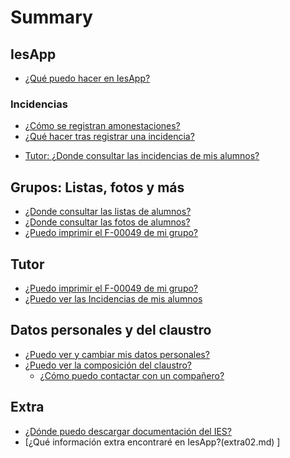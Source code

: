 # Summary

<!--
## Bases

* [Introduction](README.md)
-->
## IesApp
* [¿Qué puedo hacer en IesApp? ](iesapp.md)

### Incidencias
* [¿Cómo se registran amonestaciones?](incidencias01.md)
* [¿Qué hacer tras registrar una incidencia?](incidencias02.md)
- [Tutor: ¿Donde consultar las incidencias de mis alumnos?](listas03.md)

## Grupos: Listas, fotos y más

- [¿Donde consultar las listas de alumnos?](listas01.md)
- [¿Donde consultar las fotos de alumnos?](listas02.md)
- [¿Puedo imprimir el F-00049 de mi grupo?](f49.md)

## Tutor

<!--
- ¿Cómo puedo consultar los datos de mis alumnos?
-->
- [¿Puedo imprimir el F-00049 de mi grupo?](f49.md)
- [¿Puedo ver las Incidencias de mis alumnos](incidencias03.md)

## Datos personales y del  claustro

- [¿Puedo ver y cambiar mis datos personales?](profe01.md)
- [¿Puedo ver la composición del claustro?](profe02.md)
    - [¿Cómo puedo contactar con un compañero?](profe03.md)

## Extra

- [¿Dónde puedo descargar documentación del IES?](extra01.md)
- [¿Qué información extra encontraré en IesApp?(extra02.md)
]